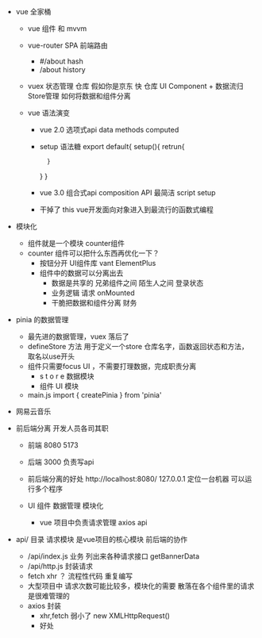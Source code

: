 - vue 全家桶
    - vue 组件 和 mvvm
    - vue-router SPA 前端路由
        - #/about hash
        - /about history
    - vuex 状态管理 仓库
        假如你是京东 快 仓库
        UI Component + 数据流归Store管理
        如何将数据和组件分离

    - vue 语法演变
        - vue 2.0 选项式api data methods computed
        - setup 语法糖  export default{
            setup(){
                retrun{

                }
            }
        }
        - vue 3.0 组合式api composition API 最简洁
            script setup
        - 干掉了 this vue开发面向对象进入到最流行的函数式编程

- 模块化
    - 组件就是一个模块 counter组件
    - counter 组件可以把什么东西再优化一下？
        - 按钮分开 UI组件库 vant ElementPlus
        - 组件中的数据可以分离出去
            - 数据是共享的 兄弟组件之间 陌生人之间 登录状态
            - 业务逻辑
                请求 onMounted
            - 干脆把数据和组件分离  财务
        
- pinia 的数据管理
    - 最先进的数据管理，vuex 落后了
    - defineStore 方法 用于定义一个store 仓库名字，函数返回状态和方法，取名以use开头 
    - 组件只需要focus UI ，不需要打理数据，完成职责分离
        - s t o r e 数据模块
        - 组件 UI 模块
    - main.js 
        import { createPinia } from 'pinia'

- 网易云音乐

- 前后端分离 开发人员各司其职

    - 前端 8080 5173
    - 后端 3000 负责写api
    - 前后端分离的好处
    http://localhost:8080/
    127.0.0.1   定位一台机器 可以运行多个程序

    - UI 组件   数据管理 模块化
        - vue 项目中负责请求管理 axios 
        api

- api/ 目录 请求模块 是vue项目的核心模块
    前后端的协作    
    - /api/index.js
        业务 列出来各种请求接口 getBannerData
    - /api/http.js  封装请求
    - fetch xhr ？
        流程性代码 重复编写
    - 大型项目中 
        请求次数可能比较多，模块化的需要
        散落在各个组件里的请求是很难管理的
    - axios 封装
        - xhr,fetch 弱小了
            new XMLHttpRequest()
        - 好处